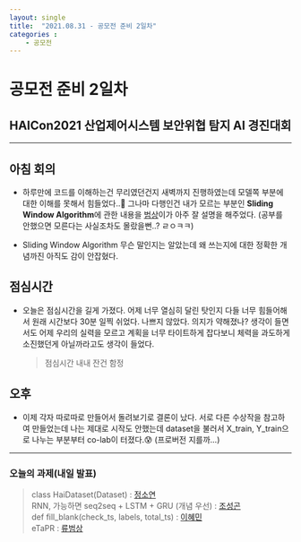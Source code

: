 ```yaml
---
layout: single
title:  "2021.08.31 - 공모전 준비 2일차"
categories : 
    - 공모전
---
```


# 공모전 준비 2일차

## HAICon2021 산업제어시스템 보안위협 탐지 AI 경진대회

---

## 아침 회의

- 하루만에 코드를 이해하는건 무리였던건지 새벽까지 진행하였는데 모델쪽 부분에 대한 이해를 못해서 힘들었다..🤣 그나마 다행인건 내가 모르는 부분인 **Sliding Window Algorithm**에 관한 내용을 [범상](https://github.com/tkasod2)이가 아주 잘 설명을 해주었다. (공부를 안했으면 모른다는 사실조차도 몰랐을뻔..? ㄹㅇㅋㅋ)

- Sliding Window Algorithm 무슨 말인지는 알았는데 왜 쓰는지에 대한 정확한 개념까진 아직도 감이 안잡혔다.

## 점심시간

- 오늘은 점심시간을 길게 가졌다. 어제 너무 열심히 달린 탓인지 다들 너무 힘들어해서 원래 시간보다 30분 일찍 쉬었다. 나쁘지 않았다. 의지가 약해졌나? 생각이 들면서도 어제 우리의 실력을 모르고 계획을 너무 타이트하게 잡다보니 체력을 과도하게 소진했던게 아닐까라고도 생각이 들었다.
    > 점심시간 내내 잔건 함정

## 오후

- 이제 각자 따로따로 만들어서 돌려보기로 결론이 났다. 서로 다른 수상작을 참고하여 만들었는데 나는 제대로 시작도 안했는데 dataset을 불러서 X_train, Y_train으로 나누는 부분부터 co-lab이 터졌다.😰 (프로버전 지를까...)

---

### 오늘의 과제(내일 발표)

> class HaiDataset(Dataset) : [정소연](https://github.com/blackpearl-09)  
> RNN, 가능하면 seq2seq + LSTM + GRU (개념 우선) : [조성곤](https://github.com/jmsmg)  
> def fill_blank(check_ts, labels, total_ts) : [이혜민](https://github.com/8maccaron8)  
> eTaPR : [류범상](https://github.com/tkasod2) 
